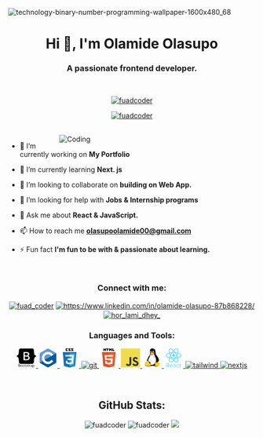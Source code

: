 ![technology-binary-number-programming-wallpaper-1600x480_68](https://user-images.githubusercontent.com/88621342/202923774-e8529a32-8047-4fad-98e0-71b550230481.jpg)
<h1 align="center">Hi 👋, I'm Olamide Olasupo</h1>

<h3 align="center">A passionate frontend developer.</h3>

<br>

<p align="center"> <a href="https://github.com/ryo-ma/github-profile-trophy"><img src="https://github-profile-trophy.vercel.app/?username=fuadcoder" alt="fuadcoder" /></a> </p>

<p align="center"> <a href="https://twitter.com/fuad_coder" target="blank"><img src="https://img.shields.io/twitter/follow/fuad_coder?logo=twitter&style=for-the-badge" alt="fuadcoder" /></a> </p>

<br>

<img align="right" width="400" src="https://media3.giphy.com/media/qgQUggAC3Pfv687qPC/giphy.gif?cid=ecf05e47adq3efjpt3l1n6cdlek9aafb51z9qtpn2jq69uur&rid=giphy.gif&ct=g" alt="Coding">

- 🔭 I’m currently working on **My Portfolio**

- 🌱 I’m currently learning **Next. js**

- 👯 I’m looking to collaborate on **building on Web App.**

- 🤝 I’m looking for help with **Jobs & Internship programs**

- 💬 Ask me about **React & JavaScript.**

- 📫 How to reach me **olasupoolamide00@gmail.com**

- ⚡ Fun fact **I'm fun to be with & passionate about learning.**

<br>

<h3 align="center">Connect with me:</h3>
<p align="center">
<a href="https://twitter.com/fuad_coder" target="blank"><img align="center" src="https://raw.githubusercontent.com/rahuldkjain/github-profile-readme-generator/master/src/images/icons/Social/twitter.svg" alt="fuad_coder" height="30" width="40" /></a>
<a href="https://linkedin.com/in/https://www.linkedin.com/in/olamide-olasupo-87b868228/" target="blank"><img align="center" src="https://raw.githubusercontent.com/rahuldkjain/github-profile-readme-generator/master/src/images/icons/Social/linked-in-alt.svg" alt="https://www.linkedin.com/in/olamide-olasupo-87b868228/" height="30" width="40" /></a>
<a href="https://instagram.com/hor_lami_dhey_" target="blank"><img align="center" src="https://raw.githubusercontent.com/rahuldkjain/github-profile-readme-generator/master/src/images/icons/Social/instagram.svg" alt="hor_lami_dhey_" height="30" width="40" /></a>
</p>

<h3 align="center">Languages and Tools:</h3>
<p align="center"> <a href="https://getbootstrap.com" target="_blank" rel="noreferrer"> <img src="https://raw.githubusercontent.com/devicons/devicon/master/icons/bootstrap/bootstrap-plain-wordmark.svg" alt="bootstrap" width="40" height="40"/> </a> <a href="https://www.cprogramming.com/" target="_blank" rel="noreferrer"> <img src="https://raw.githubusercontent.com/devicons/devicon/master/icons/c/c-original.svg" alt="c" width="40" height="40"/> </a> <a href="https://www.w3schools.com/css/" target="_blank" rel="noreferrer"> <img src="https://raw.githubusercontent.com/devicons/devicon/master/icons/css3/css3-original-wordmark.svg" alt="css3" width="40" height="40"/> </a> <a href="https://git-scm.com/" target="_blank" rel="noreferrer"> <img src="https://www.vectorlogo.zone/logos/git-scm/git-scm-icon.svg" alt="git" width="40" height="40"/> </a> <a href="https://www.w3.org/html/" target="_blank" rel="noreferrer"> <img src="https://raw.githubusercontent.com/devicons/devicon/master/icons/html5/html5-original-wordmark.svg" alt="html5" width="40" height="40"/> </a> <a href="https://developer.mozilla.org/en-US/docs/Web/JavaScript" target="_blank" rel="noreferrer"> <img src="https://raw.githubusercontent.com/devicons/devicon/master/icons/javascript/javascript-original.svg" alt="javascript" width="40" height="40"/> </a> <a href="https://www.linux.org/" target="_blank" rel="noreferrer"> <img src="https://raw.githubusercontent.com/devicons/devicon/master/icons/linux/linux-original.svg" alt="linux" width="40" height="40"/> </a> <a href="https://reactjs.org/" target="_blank" rel="noreferrer"> <img src="https://raw.githubusercontent.com/devicons/devicon/master/icons/react/react-original-wordmark.svg" alt="react" width="40" height="40"/> </a> <a href="https://tailwindcss.com/" target="_blank" rel="noreferrer"> <img src="https://www.vectorlogo.zone/logos/tailwindcss/tailwindcss-icon.svg" alt="tailwind" width="40" height="40"/> </a> <a href="https://nextjs.org/" target="_blank" rel="noreferrer"> <img src="https://cdn.worldvectorlogo.com/logos/nextjs-2.svg" alt="nextjs" width="40" height="40"/> </a> </p>

<br>

<h2 align="center">GitHub Stats:</h3>

<div align="center">
  
<img src="https://github-readme-stats.vercel.app/api/top-langs?username=fuadcoder&layout=compact&include_all_commits=true&count_private=true&show_icons=true&line_height=20&title_color=7A7ADB&icon_color=2234AE&text_color=D3D3D3&bg_color=0,000000,130F40" alt="fuadcoder" />

<img src="https://github-readme-stats.vercel.app/api?username=fuadcoder&show_icons=true&line_height=20&title_color=7A7ADB&icon_color=2234AE&text_color=D3D3D3&bg_color=0,000000,130F40&include_all_commits=true&count_private=true" alt="fuadcoder" />

<img src="https://github-readme-streak-stats.herokuapp.com/?user=fuadcoder&border=D3D3D3&sideNums=7A7ADB&background=130F40&stroke=6842DB&currStreakNum=7A7ADB&ring=5B3CDD&fire=D3D351&currStreakLabel=D3D3D3&sideLabels=D3D3D3&dates=A3A3A3" />
  
 </div>
